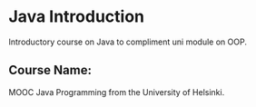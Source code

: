 # Java Introduction
Introductory course on Java to compliment uni module on OOP.

## Course Name:
MOOC Java Programming from the University of Helsinki.
